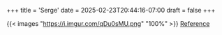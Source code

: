 +++
title = 'Serge'
date = 2025-02-23T20:44:16-07:00
draft = false 
+++

{{< images "https://i.imgur.com/qDu0sMU.png" "100%" >}}
[Reference](https://i.imgur.com/hOJO9PH.png)